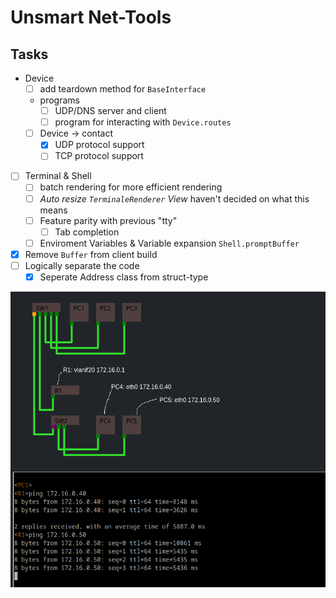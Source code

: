 # Unsmart Net-Tools

## Tasks

- Device
  - [ ] add teardown method for `BaseInterface`
  - programs
    - [ ] UDP/DNS server and client
    - [ ] program for interacting with `Device.routes`
  - [ ] Device -> contact
    - [x] UDP protocol support
    - [ ] TCP protocol support
- [ ] Terminal & Shell
  - [ ] batch rendering for more efficient rendering
  - [ ] *Auto resize `TerminaleRenderer` View* haven't decided on what this means
  - [ ] Feature parity with previous "tty"
    - [ ] Tab completion
  - [ ] Enviroment Variables & Variable expansion `Shell.promptBuffer`
- [x] Remove `Buffer` from client build
- [ ] Logically separate the code
  - [x] Seperate Address class from struct-type

![a picture of the view network-map.tsx](./src/assets/Screenshot_20240209_124926.png)
